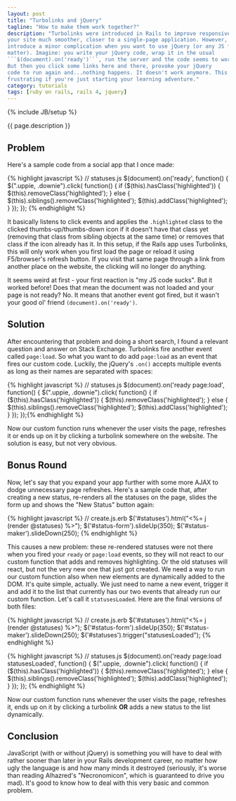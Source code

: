 ```yaml
---
layout: post
title: "Turbolinks and jQuery"
tagline: "How to make them work together?"
description: "Turbolinks were introduced in Rails to improve responsiveness. They make
your site much smoother, closer to a single-page application. However, they also
introduce a minor complication when you want to use jQuery (or any JS for that
matter). Imagine: you write your jQuery code, wrap it in the usual
```$(document).on('ready')```, run the server and the code seems to work fine.
But then you click some links here and there, provoke your jQuery
code to run again and...nothing happens. It doesn't work anymore. This can be
frustrating if you're just starting your learning adventure."
category: tutorials
tags: [ruby on rails, rails 4, jquery]
---
```

{% include JB/setup %}

{{ page.description }}
<!--break-->

<h2>Problem</h2>

Here's a sample code from a social app that I once made:

{% highlight javascript %}
// statuses.js
$(document).on('ready', function() {
  $(".uppie, .downie").click( function() {
    if ($(this).hasClass('highlighted')) {
      $(this).removeClass('highlighted');
    } else {
      $(this).siblings().removeClass('highlighted');
      $(this).addClass('highlighted');
    }
  });
});
{% endhighlight %}

It basically listens to click events and applies the ```.highlighted``` class to
the clicked thumbs-up/thumbs-down icon if it doesn't have that class yet
(removing that class from sibling objects at the same time) or removes that
class if the icon already has it. In this setup, if the Rails app uses
Turbolinks, this will only work when you first load the page or reload it using
F5/browser's refresh button. If you visit that same page through a link from
another place on the website, the clicking will no longer do anything.

It seems weird at first - your first reaction is "my JS code sucks". But it
worked before! Does that mean the document was not loaded and your page is not
ready? No. It means that another event got fired, but it wasn't your good ol'
friend ```(document).on('ready')```.

<h2>Solution</h2>

After encountering that problem and doing a short search, I found a relevant
question and answer on Stack Exchange. Turbolinks fire another event called
```page:load```. So what you want to do add ```page:load``` as an event that
fires our custom code. Luckily, the jQuery's ```.on()``` accepts multiple events
as long as their names are separated with spaces:

{% highlight javascript %}
// statuses.js
$(document).on('ready page:load', function() {
  $(".uppie, .downie").click( function() {
    if ($(this).hasClass('highlighted')) {
      $(this).removeClass('highlighted');
    } else {
      $(this).siblings().removeClass('highlighted');
      $(this).addClass('highlighted');
    }
  });
});{% endhighlight %}

Now our custom function runs whenever the user visits the page, refreshes it or
ends up on it by clicking a turbolink somewhere on the website. The solution is
easy, but not very obvious.

<h2>Bonus Round</h2>

Now, let's say that you expand your app further with some more AJAX to dodge
unnecessary page refreshes. Here's a sample code that, after creating a new
status, re-renders all the statuses on the page, slides the form up and shows
the "New Status" button again:

{% highlight javascript %}
// create.js.erb
$('#statuses').html("<%= j (render @statuses) %>");
$('#status-form').slideUp(350);
$('#status-maker').slideDown(250);
{% endhighlight %}

This causes a new problem: these re-rendered statuses were not there when you
fired your ```ready``` or ```page:load``` events, so they will not react
to our custom function that adds and removes highlighting. Or the old statuses
will react, but not the very new one that just got created. We need a way to
run our custom function also when new elements are dynamically added to the DOM.
It's quite simple, actually. We just need to name a new event, trigger it and
add it to the list that currently has our two events that already run our custom
function. Let's call it ```statusesLoaded```. Here are the final versions of
both files:

{% highlight javascript %}
// create.js.erb
$('#statuses').html("<%= j (render @statuses) %>");
$('#status-form').slideUp(350);
$('#status-maker').slideDown(250);
$('#statuses').trigger("statusesLoaded");
{% endhighlight %}

{% highlight javascript %}
// statuses.js
$(document).on('ready page:load statusesLoaded', function() {
  $(".uppie, .downie").click( function() {
    if ($(this).hasClass('highlighted')) {
      $(this).removeClass('highlighted');
    } else {
      $(this).siblings().removeClass('highlighted');
      $(this).addClass('highlighted');
    }
  });
});
{% endhighlight %}

Now our custom function runs whenever the user visits the page, refreshes it,
ends up on it by clicking a turbolink <strong>OR</strong> adds a new status to
the list dynamically.

<h2>Conclusion</h2>

JavaScript (with or without jQuery) is something you will have to deal with
rather sooner than later in your Rails development career, no matter how ugly
the language is and how many minds it destroyed (seriously, it's worse than
reading Alhazred's "Necronomicon", which is guaranteed to drive you mad). It's
good to know how to deal with this very basic and common problem.
